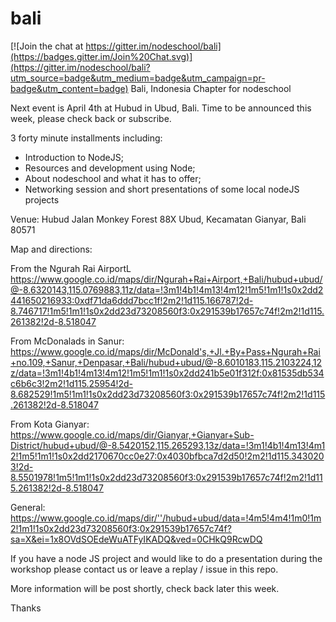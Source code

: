 # bali

[![Join the chat at https://gitter.im/nodeschool/bali](https://badges.gitter.im/Join%20Chat.svg)](https://gitter.im/nodeschool/bali?utm_source=badge&utm_medium=badge&utm_campaign=pr-badge&utm_content=badge)
Bali, Indonesia Chapter for nodeschool

Next event is April 4th at Hubud in Ubud, Bali.  Time to be announced this week, please check back or subscribe.

3 forty minute installments including:
+ Introduction to NodeJS;
+ Resources and development using Node;
+ About nodeschool and what it has to offer;
+ Networking session and short presentations of some local nodeJS projects

Venue:
Hubud
Jalan Monkey Forest 88X
Ubud, Kecamatan Gianyar, Bali 80571

Map and directions:

From the Ngurah Rai AirportL
https://www.google.co.id/maps/dir/Ngurah+Rai+Airport,+Bali/hubud+ubud/@-8.6320143,115.0769883,11z/data=!3m1!4b1!4m13!4m12!1m5!1m1!1s0x2dd2441650216933:0xdf71da6ddd7bcc1f!2m2!1d115.166787!2d-8.746717!1m5!1m1!1s0x2dd23d73208560f3:0x291539b17657c74f!2m2!1d115.261382!2d-8.518047

From McDonalads in Sanur:
https://www.google.co.id/maps/dir/McDonald's,+Jl.+By+Pass+Ngurah+Rai+no.109,+Sanur,+Denpasar,+Bali/hubud+ubud/@-8.6010183,115.2103224,12z/data=!3m1!4b1!4m13!4m12!1m5!1m1!1s0x2dd241b5e01f312f:0x81535db534c6b6c3!2m2!1d115.25954!2d-8.682529!1m5!1m1!1s0x2dd23d73208560f3:0x291539b17657c74f!2m2!1d115.261382!2d-8.518047

From Kota Gianyar:
https://www.google.co.id/maps/dir/Gianyar,+Gianyar+Sub-District/hubud+ubud/@-8.5420152,115.265293,13z/data=!3m1!4b1!4m13!4m12!1m5!1m1!1s0x2dd2170670cc0e27:0x4030bfbca7d2d50!2m2!1d115.3430203!2d-8.5501978!1m5!1m1!1s0x2dd23d73208560f3:0x291539b17657c74f!2m2!1d115.261382!2d-8.518047

General:
https://www.google.co.id/maps/dir/''/hubud+ubud/data=!4m5!4m4!1m0!1m2!1m1!1s0x2dd23d73208560f3:0x291539b17657c74f?sa=X&ei=1x8OVdSOEdeWuATFyIKADQ&ved=0CHkQ9RcwDQ

If you have a node JS project and would like to do a presentation during the workshop please contact us or leave a replay / issue in this repo.

More information will be post shortly, check back later this week.

Thanks
